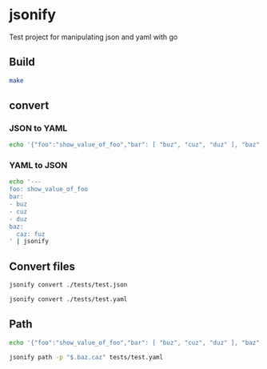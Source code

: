 # jsonify

Test project for manipulating json and yaml with go

## Build

```bash
make
```

## convert


### JSON to YAML

```bash
echo '{"foo":"show_value_of_foo","bar": [ "buz", "cuz", "duz" ], "baz" : { "caz" : "fuz"}}' | jsonify
```

### YAML to JSON

```bash
echo '---
foo: show_value_of_foo
bar:
- buz
- cuz
- duz
baz:
  caz: fuz
' | jsonify
```

## Convert files

```bash
jsonify convert ./tests/test.json
```

```bash
jsonify convert ./tests/test.yaml
```


## Path

```bash
echo '{"foo":"show_value_of_foo","bar": [ "buz", "cuz", "duz" ], "baz" : { "caz" : "fuz"}}' | jsonify path -p "$.baz.caz"
```

```bash
jsonify path -p "$.baz.caz" tests/test.yaml
```
